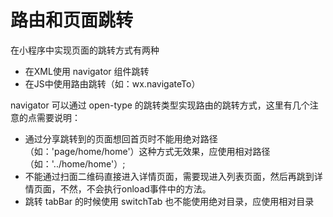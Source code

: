 # 路由和页面跳转
在小程序中实现页面的跳转方式有两种
- 在XML使用 navigator 组件跳转
- 在JS中使用路由跳转（如：wx.navigateTo）

navigator 可以通过 open-type 的跳转类型实现路由的跳转方式，这里有几个注意的点需要说明：

- 通过分享跳转到的页面想回首页时不能用绝对路径（如：'page/home/home'）这种方式无效果，应使用相对路径（如：'../home/home'）;
- 不能通过扫面二维码直接进入详情页面，需要现进入列表页面，然后再跳到详情页面，不然，不会执行onload事件中的方法。
- 跳转 tabBar 的时候使用 switchTab 也不能使用绝对目录，应使用相对目录


